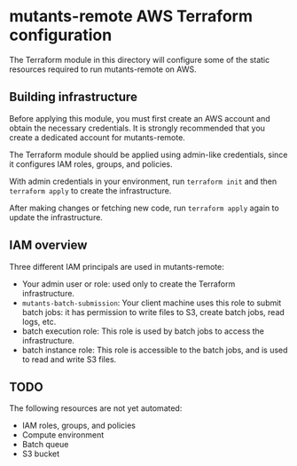 # mutants-remote AWS Terraform configuration

The Terraform module in this directory will configure some of the static resources required to run mutants-remote on AWS.

## Building infrastructure

Before applying this module, you must first create an AWS account and obtain the necessary credentials. It is  strongly recommended that you create a dedicated account for mutants-remote.

The Terraform module should be applied using admin-like credentials, since it configures IAM roles, groups, and policies.

With admin credentials in your environment, run `terraform init` and then `terraform apply` to create the infrastructure.

After making changes or fetching new code, run `terraform apply` again to update the infrastructure.

## IAM overview

Three different IAM principals are used in mutants-remote:

- Your admin user or role: used only to create the Terraform infrastructure.
- `mutants-batch-submission`: Your client machine uses this role to submit batch jobs: it has permission to write files to S3, create batch jobs, read logs, etc.
- batch execution role: This role is used by batch jobs to access the infrastructure.
- batch instance role: This role is accessible to the batch jobs, and is used to read and write S3 files.

## TODO

The following resources are not yet automated:

- IAM roles, groups, and policies
- Compute environment
- Batch queue
- S3 bucket
